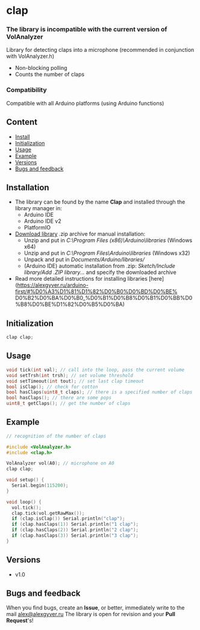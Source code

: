 # clap
### The library is incompatible with the current version of VolAnalyzer
Library for detecting claps into a microphone (recommended in conjunction with VolAnalyzer.h)
- Non-blocking polling
- Counts the number of claps

### Compatibility
Compatible with all Arduino platforms (using Arduino functions)

## Content
- [Install](#install)
- [Initialization](#init)
- [Usage](#usage)
- [Example](#example)
- [Versions](#versions)
- [Bugs and feedback](#feedback)

<a id="install"></a>
## Installation
- The library can be found by the name **Clap** and installed through the library manager in:
    - Arduino IDE
    - Arduino IDE v2
    - PlatformIO
- [Download library](https://github.com/GyverLibs/Clap/archive/refs/heads/main.zip) .zip archive for manual installation:
    - Unzip and put in *C:\Program Files (x86)\Arduino\libraries* (Windows x64)
    - Unzip and put in *C:\Program Files\Arduino\libraries* (Windows x32)
    - Unpack and put in *Documents/Arduino/libraries/*
    - (Arduino IDE) automatic installation from .zip: *Sketch/Include library/Add .ZIP library…* and specify the downloaded archive
- Read more detailed instructions for installing libraries [here] (https://alexgyver.ru/arduino-first/#%D0%A3%D1%81%D1%82%D0%B0%D0%BD%D0%BE% D0%B2%D0%BA%D0%B0_%D0%B1%D0%B8%D0%B1%D0%BB%D0%B8%D0%BE%D1%82%D0%B5%D0%BA)

<a id="init"></a>
## Initialization
```cpp
clap clap;
```

<a id="usage"></a>
## Usage
```cpp
void tick(int val); // call into the loop, pass the current volume
void setTrsh(int trsh); // set volume threshold
void setTimeout(int tout); // set last clap timeout
bool isClap(); // check for cotton
bool hasClaps(uint8_t claps); // there is a specified number of claps
bool hasClaps(); // there are some pops
uint8_t getClaps(); // get the number of claps
```

<a id="example"></a>
## Example
```cpp
// recognition of the number of claps

#include <VolAnalyzer.h>
#include <clap.h>

VolAnalyzer vol(A0); // microphone on A0
clap clap;

void setup() {
  Serial.begin(115200);
}

void loop() {
  vol.tick();
  clap.tick(vol.getRawMax());
  if (clap.isClap()) Serial.println("clap");
  if (clap.hasClaps(1)) Serial.println("1 clap");
  if (clap.hasClaps(2)) Serial.println("2 clap");
  if (clap.hasClaps(3)) Serial.println("3 clap");
}
```

<a id="versions"></a>
## Versions
- v1.0

<a id="feedback"></a>
## Bugs and feedback
When you find bugs, create an **Issue**, or better, immediately write to the mail [alex@alexgyver.ru](mailto:alex@alexgyver.ru)
The library is open for revision and your **Pull Request**'s!